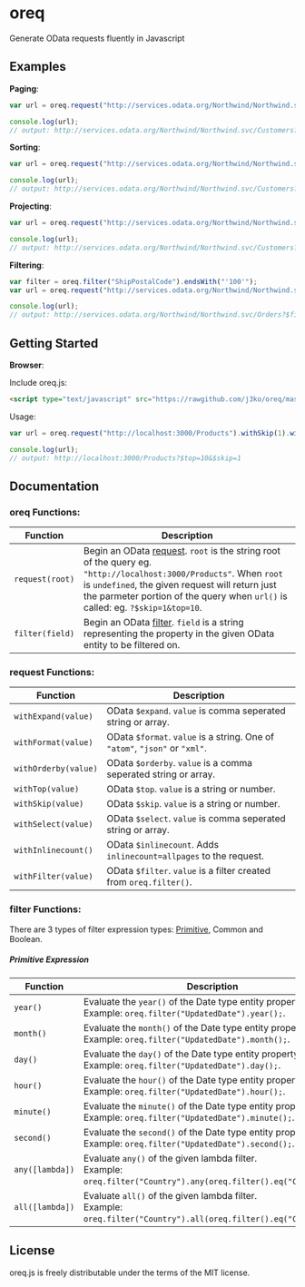 # oreq

Generate OData requests fluently in Javascript

## Examples

**Paging**:

```javascript
var url = oreq.request("http://services.odata.org/Northwind/Northwind.svc/Customers").withSkip(10).withTop(10).url();

console.log(url); 
// output: http://services.odata.org/Northwind/Northwind.svc/Customers?$top=10&$skip=10
```

**Sorting**:

```javascript
var url = oreq.request("http://services.odata.org/Northwind/Northwind.svc/Customers").withOrderby(["Country","City"]).url();

console.log(url); 
// output: http://services.odata.org/Northwind/Northwind.svc/Customers?$orderby=Country%2CCity
```

**Projecting**:

```javascript
var url = oreq.request("http://services.odata.org/Northwind/Northwind.svc/Customers").withOrderby(["CustomerID","CompanyName","City"]).url();

console.log(url); 
// output: http://services.odata.org/Northwind/Northwind.svc/Customers?$select=CustomerID%2CCompanyName%2CCity
```

**Filtering**:

```javascript
var filter = oreq.filter("ShipPostalCode").endsWith("'100'");
var url = oreq.request("http://services.odata.org/Northwind/Northwind.svc/Orders").withFilter(filter).url();

console.log(url); 
// output: http://services.odata.org/Northwind/Northwind.svc/Orders?$filter=endswith%28ShipPostalCode%2C%27100%27%29
```

## Getting Started

<!--**NodeJs**:

Install the oreq packge:
```
$ npm install oreq
```

Usage:
```javascript
var oreq = require("oreq");
var url = oreq.request("http://localhost:3000/Products").withSkip(1).withTop(10).url();
console.log(url);
```
-->
**Browser**:

Include oreq.js:
```html
<script type="text/javascript" src="https://rawgithub.com/j3ko/oreq/master/src/oreq.js"></script>
```

Usage:
```javascript
var url = oreq.request("http://localhost:3000/Products").withSkip(1).withTop(10).url();

console.log(url);
// output: http://localhost:3000/Products?$top=10&$skip=1
```

## Documentation

### oreq Functions:

| Function | Description |
| -------- | ----------- |
| `request(root)` | Begin an OData [request](#request-functions).  `root` is the string root of the query eg. `"http://localhost:3000/Products"`.  When `root` is `undefined`, the given request will return just the parmeter portion of the query when `url()` is called: eg. `?$skip=1&top=10`.|
| `filter(field)` | Begin an OData [filter](#filter-functions).  `field` is a string representing the property in the given OData entity to be filtered on.|

### request Functions:

| Function | Description |
| -------- | ----------- |
| `withExpand(value)` | OData `$expand`.  `value` is comma seperated string or array. |
| `withFormat(value)` | OData `$format`.  `value` is a string.  One of `"atom"`, `"json"` or `"xml"`. |
| `withOrderby(value)` | OData `$orderby`.  `value` is a comma seperated string or array. |
| `withTop(value)` | OData `$top`.  `value` is a string or number. |
| `withSkip(value)` | OData `$skip`.  `value` is a string or number. |
| `withSelect(value)` | OData `$select`.  `value` is comma seperated string or array. |
| `withInlinecount()` | OData `$inlinecount`.  Adds `inlinecount=allpages` to the request.|
| `withFilter(value)` | OData `$filter`.  `value` is a filter created from `oreq.filter()`. |

### filter Functions:

There are 3 types of filter expression types:  [Primitive](#primitive-expression), Common and Boolean.

##### Primitive Expression

| Function | Description |
| -------- | ----------- |
| `year()` | Evaluate the `year()` of the Date type entity property. <br /> Example: `oreq.filter("UpdatedDate").year();`. |
| `month()` | Evaluate the `month()` of the Date type entity property.  <br /> Example: `oreq.filter("UpdatedDate").month();`. |
| `day()` | Evaluate the `day()` of the Date type entity property. <br /> Example: `oreq.filter("UpdatedDate").day();`. |
| `hour()` | Evaluate the `hour()` of the Date type entity property. <br /> Example: `oreq.filter("UpdatedDate").hour();`. |
| `minute()` | Evaluate the `minute()` of the Date type entity property.  <br /> Example: `oreq.filter("UpdatedDate").minute();`. |
| `second()` | Evaluate the `second()` of the Date type entity property. <br /> Example: `oreq.filter("UpdatedDate").second();`. |
| `any([lambda])` | Evaluate `any()` of the given lambda filter. <br /> Example: `oreq.filter("Country").any(oreq.filter().eq("Canada"));`. |
| `all([lambda])` | Evaluate `all()` of the given lambda filter. <br /> Example: `oreq.filter("Country").all(oreq.filter().eq("Canada"));`. |

## License
oreq.js is freely distributable under the terms of the MIT license.
